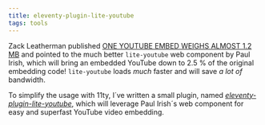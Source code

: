 ```yaml
---
title: eleventy-plugin-lite-youtube
tags: tools
---
```

Zack Leatherman published [ONE YOUTUBE EMBED WEIGHS ALMOST 1.2 MB](https://www.zachleat.com/web/youtube-embeds/) and pointed to the much better `lite-youtube` web component by Paul Irish, which will bring an embedded YouTube down to 2.5 % of the original embedding code! `lite-youtube` loads *much*  faster and will save *a lot of* bandwidth.

To simplify the usage with 11ty, I´ve written a small plugin, named [<cite>eleventy-plugin-lite-youtube</cite>](https://www.npmjs.com/package/eleventy-plugin-lite-youtube), which will leverage Paul Irish´s web component for easy and superfast YouTube video embedding.